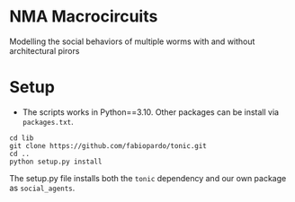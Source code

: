 # NMA Macrocircuits

Modelling the social behaviors of multiple worms with and without architectural pirors

# Setup

- The scripts works in Python==3.10. Other packages can be install via `packages.txt`. 
```
cd lib
git clone https://github.com/fabiopardo/tonic.git
cd ..
python setup.py install
```

The setup.py file installs both the `tonic` dependency and our own package as `social_agents`.